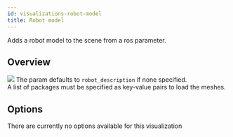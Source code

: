 ```yaml
---
id: visualizations-robot-model
title: Robot model
---
```


Adds a robot model to the scene from a ros parameter.

## Overview

![](/img/viz/viz-robotmodel.png)
The param defaults to `robot_description` if none specified.  
A list of packages must be specified as key-value pairs to load the meshes.

## Options
There are currently no options available for this visualization

[//]: # ( 
)

